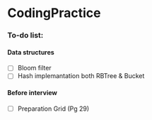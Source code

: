 # CodingPractice

### To-do list:

#### Data structures
- [ ] Bloom filter
- [ ] Hash implemantation both RBTree & Bucket

#### Before interview
- [ ] Preparation Grid (Pg 29)
